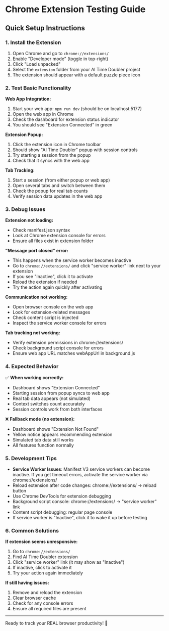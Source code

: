 # Chrome Extension Testing Guide

## Quick Setup Instructions

### 1. Install the Extension

1. Open Chrome and go to `chrome://extensions/`
2. Enable "Developer mode" (toggle in top-right)
3. Click "Load unpacked"
4. Select the `extension` folder from your AI Time Doubler project
5. The extension should appear with a default puzzle piece icon

### 2. Test Basic Functionality

**Web App Integration:**
1. Start your web app: `npm run dev` (should be on localhost:5177)
2. Open the web app in Chrome
3. Check the dashboard for extension status indicator
4. You should see "Extension Connected" in green

**Extension Popup:**
1. Click the extension icon in Chrome toolbar
2. Should show "AI Time Doubler" popup with session controls
3. Try starting a session from the popup
4. Check that it syncs with the web app

**Tab Tracking:**
1. Start a session (from either popup or web app)
2. Open several tabs and switch between them
3. Check the popup for real tab counts
4. Verify session data updates in the web app

### 3. Debug Issues

**Extension not loading:**
- Check manifest.json syntax
- Look at Chrome extension console for errors
- Ensure all files exist in extension folder

**"Message port closed" error:**
- This happens when the service worker becomes inactive
- Go to `chrome://extensions/` and click "service worker" link next to your extension
- If you see "Inactive", click it to activate
- Reload the extension if needed
- Try the action again quickly after activating

**Communication not working:**
- Open browser console on the web app
- Look for extension-related messages
- Check content script is injected
- Inspect the service worker console for errors

**Tab tracking not working:**
- Verify extension permissions in chrome://extensions/
- Check background script console for errors
- Ensure web app URL matches webAppUrl in background.js

### 4. Expected Behavior

✅ **When working correctly:**
- Dashboard shows "Extension Connected" 
- Starting session from popup syncs to web app
- Real tab data appears (not simulated)
- Context switches count accurately
- Session controls work from both interfaces

❌ **Fallback mode (no extension):**
- Dashboard shows "Extension Not Found"
- Yellow notice appears recommending extension
- Simulated tab data still works
- All features function normally

### 5. Development Tips

- **Service Worker Issues**: Manifest V3 service workers can become inactive. If you get timeout errors, activate the service worker via chrome://extensions/
- Reload extension after code changes: chrome://extensions/ → reload button
- Use Chrome DevTools for extension debugging
- Background script console: chrome://extensions/ → "service worker" link
- Content script debugging: regular page console
- If service worker is "Inactive", click it to wake it up before testing

### 6. Common Solutions

**If extension seems unresponsive:**
1. Go to `chrome://extensions/`
2. Find AI Time Doubler extension
3. Click "service worker" link (it may show as "Inactive")
4. If inactive, click to activate it
5. Try your action again immediately

**If still having issues:**
1. Remove and reload the extension
2. Clear browser cache
3. Check for any console errors
4. Ensure all required files are present

---

Ready to track your REAL browser productivity! 🚀 